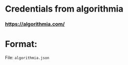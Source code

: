 # Credentials from algorithmia 

### https://algorithmia.com/


# Format: 
File: `algorithmia.json`
```


```